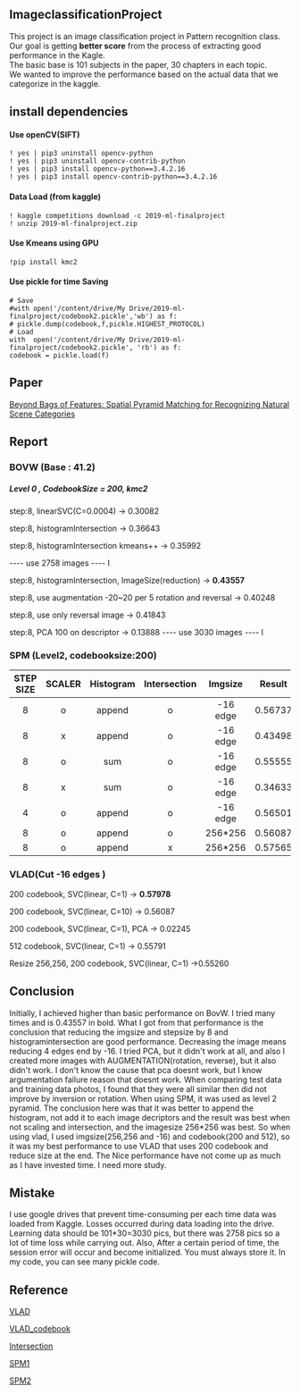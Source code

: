 
## ImageclassificationProject

 This project is an image classification project in Pattern recognition class. 
Our goal is getting **better score**  from the process of extracting good performance in the Kagle.  
The basic base is 101 subjects in the paper, 30 chapters in each topic.  
We wanted to improve the performance based on the actual data that we categorize in the kaggle.


## install dependencies
#### Use openCV(SIFT)
```
! yes | pip3 uninstall opencv-python
! yes | pip3 uninstall opencv-contrib-python
! yes | pip3 install opencv-python==3.4.2.16
! yes | pip3 install opencv-contrib-python==3.4.2.16
```
#### Data Load (from kaggle)
```
! kaggle competitions download -c 2019-ml-finalproject
! unzip 2019-ml-finalproject.zip
```
####  Use Kmeans using GPU
```
!pip install kmc2
```
#### Use pickle for time Saving
```
# Save
#with open('/content/drive/My Drive/2019-ml-finalproject/codebook2.pickle','wb') as f:
# pickle.dump(codebook,f,pickle.HIGHEST_PROTOCOL)
# Load
with  open('/content/drive/My Drive/2019-ml-finalproject/codebook2.pickle', 'rb') as f:
codebook = pickle.load(f)
```

## Paper
[Beyond Bags of Features: Spatial Pyramid Matching for Recognizing Natural Scene Categories](https://inc.ucsd.edu/~marni/Igert/Lazebnik_06.pdf)

## Report
### BOVW (Base : 41.2)
##### Level 0 , CodebookSize = 200, kmc2 
step:8, linearSVC(C=0.0004) -> 0.30082

step:8, histogramIntersection  -> 0.36643

step:8, histogramIntersection kmeans++ -> 0.35992

---- use 2758 images ---- I

step:8, histogramIntersection, ImageSize(reduction) -> **0.43557**

step:8, use augmentation -20~20 per 5 rotation and reversal ->  0.40248

step:8, use only reversal image -> 0.41843

step:8, PCA 100 on descriptor -> 0.13888
---- use 3030 images ---- I

### SPM (Level2, codebooksize:200)
|  <center>STEP SIZE</center> |  <center>SCALER</center> | <center>Histogram</center> |<center>Intersection</center> |<center>Imgsize</center> |<center>Result</center> |
|:--------|:--------:|--------:|--------:|--------:|--------:|
| <center>8 </center> | o </center> |<center>append </center> |<center>o </center>|<center> -16 edge </center>|<center>0.56737</center>
| <center>8 </center>| x </center> |<center>append </center> |<center>o </center>|<center>-16 edge </center>|<center>0.43498 </center>
| <center>8 </center>| o </center> |<center>sum </center> |<center>o </center>|<center>-16 edge </center>|<center>0.55555</center>
| <center>8 </center>| x </center> |<center>sum </center> |<center>o </center>|<center>-16 edge </center>|<center>0.34633</center>
| <center>4 </center>| o </center> |<center>append </center> |<center>o </center>|<center>-16 edge </center>|<center>0.56501</center>
| <center>8 </center>| o </center> |<center>append </center> |<center>o </center>|<center>256*256 </center>|<center>0.56087</center>
| <center>8 </center>| o </center> |<center>append </center> |<center>x </center>|<center>256*256 </center>|<center>0.57565</center>

### VLAD(Cut -16 edges )
200 codebook, SVC(linear, C=1) -> **0.57978**

200 codebook, SVC(linear, C=10) -> 0.56087

200 codebook, SVC(linear, C=1), PCA -> 0.02245

512 codebook, SVC(linear, C=1) -> 0.55791

Resize 256,256, 200 codebook, SVC(linear, C=1) ->0.55260

## Conclusion
 Initially, I achieved higher than basic performance on BovW. I tried many times and is 0.43557 in bold. What I got from that performance is the conclusion that reducing the imgsize and stepsize by 8 and histogramintersection are  good performance. Decreasing the image means reducing 4 edges end by -16. I tried PCA, but it didn't work at all, and also I created more images with AUGMENTATION(rotation, reverse), but it also didn't work. I don't know the cause that pca doesnt work, but I know argumentation failure reason that doesnt work. When comparing test data and training data photos, I found that they were all similar then did not improve by inversion or rotation. When using SPM, it was used as level 2 pyramid. The conclusion here was that it was better to append the histogram, not add it to each image decriptors and the result was best when not scaling and intersection, and the imagesize 256*256 was best. So when using vlad, I used imgsize(256,256 and -16) and codebook(200 and 512), so it was my best performance to use VLAD that uses 200 codebook and reduce size at the end. The Nice performance have not come up as much as I have invested time. I need more study.


## Mistake
 I use google drives that prevent time-consuming per each time data was loaded from Kaggle.  Losses occurred during data loading into the drive. Learning data should be 101*30=3030 pics, but there was  2758 pics so a lot of time loss while carrying out.
 Also, After a certain period of time, the session error will occur and become initialized. You must always store it. In my code, you can see many pickle code.

## Reference

[VLAD](https://github.com/lixuan0023/VLAD/blob/master/VLADClass.py)

[VLAD_codebook](https://books.google.co.kr/books?id=SXzQDQAAQBAJ&pg=PA373&lpg=PA373&dq=vlad+512&source=bl&ots=yNc1cKp-Qv&sig=ACfU3U3BHKySxHTGh8MF0uiUj1mZxKtRSw&hl=ko&sa=X&ved=2ahUKEwiTnuXipbXmAhXYMN4KHfr-BawQ6AEwAHoECAcQAQ#v=onepage&q=vlad%20512&f=false)

[Intersection](https://github.com/wihoho/Image-Recognition/blob/5dc8834dd204e36172815345f0abe5640a4a37ef/recognition/classification.py#L10)

[SPM1](https://github.com/bilaer/Spatial-pyramid-matching-scene-classifier)

[SPM2](https://github.com/TrungTVo/spatial-pyramid-matching-scene-recognition/blob/master/spatial_pyramid.ipynb)
